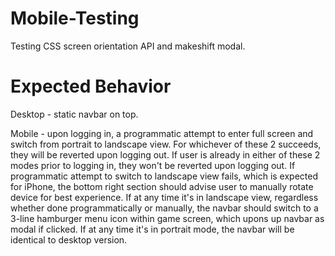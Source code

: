 # Mobile-Testing
Testing CSS screen orientation API and makeshift modal.

# Expected Behavior
Desktop - static navbar on top.

Mobile - upon logging in, a programmatic attempt to enter full screen and switch from portrait to landscape view. For whichever of these 2 succeeds, they will be reverted upon logging out.
If user is already in either of these 2 modes prior to logging in, they won't be reverted upon logging out. If programmatic attempt to switch to landscape view fails, which is expected for iPhone, the bottom right section should advise user to manually rotate device for best experience. If at any time it's in landscape view, regardless whether done programmatically or manually, the navbar should switch to a 3-line hamburger menu icon within game screen, which upons up navbar as modal if clicked. If at any time it's in portrait mode, the navbar will be identical to desktop version. 
